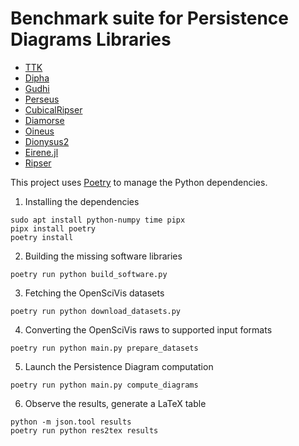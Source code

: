 Benchmark suite for Persistence Diagrams Libraries
==================================================


* [TTK](https://topology-tool-kit.github.io)
* [Dipha](https://github.com/DIPHA/dipha)
* [Gudhi](https://gudhi.inria.fr/)
* [Perseus](https://people.maths.ox.ac.uk/nanda/perseus/index.html)
* [CubicalRipser](https://github.com/CubicalRipser/CubicalRipser_3dim)
* [Diamorse](https://github.com/AppliedMathematicsANU/diamorse)
* [Oineus](https://github.com/grey-narn/oineus)
* [Dionysus2](https://mrzv.org/software/dionysus2)
* [Eirene.jl](https://github.com/Eetion/Eirene.jl)
* [Ripser](https://github.com/Ripser/ripser)

This project uses [Poetry](https://python-poetry.org/) to manage the
Python dependencies.

1. Installing the dependencies

```
sudo apt install python-numpy time pipx
pipx install poetry
poetry install
```

2. Building the missing software libraries

```
poetry run python build_software.py
```

3. Fetching the OpenSciVis datasets

```
poetry run python download_datasets.py
```

4. Converting the OpenSciVis raws to supported input formats

```
poetry run python main.py prepare_datasets
```

5. Launch the Persistence Diagram computation

```
poetry run python main.py compute_diagrams
```

6. Observe the results, generate a LaTeX table

```
python -m json.tool results
poetry run python res2tex results
```
